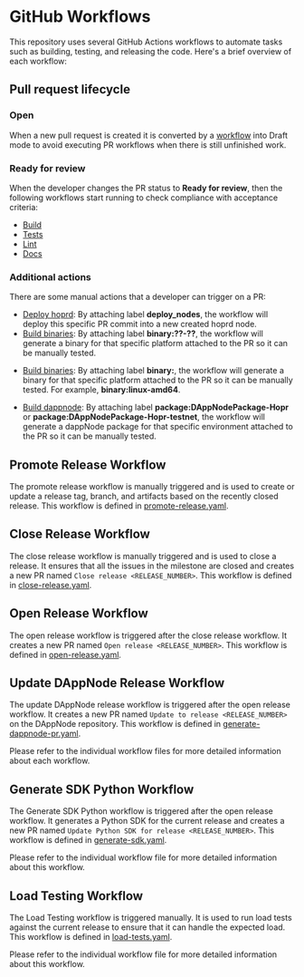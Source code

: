 # GitHub Workflows

This repository uses several GitHub Actions workflows to automate tasks such as building, testing, and releasing the code. Here's a brief overview of each workflow:

## Pull request lifecycle

### Open

When a new pull request is created it is converted by a [workflow](./new-pr.yaml) into Draft mode to avoid executing PR workflows when there is still unfinished work.

### Ready for review

When the developer changes the PR status to **Ready for review**, then the following workflows start running to check compliance with acceptance criteria:

- [Build](./build.yaml)
- [Tests](./tests.yaml)
- [Lint](./lint.yaml)
- [Docs](./build-docs.yaml)

### Additional actions

There are some manual actions that a developer can trigger on a PR:

- [Deploy hoprd](./k8s.yaml): By attaching label **deploy_nodes**, the workflow will deploy this specific PR commit into a new created hoprd node.
- [Build binaries](./build-binaries.yaml): By attaching label **binary:??-??**, the workflow will generate a binary for that specific platform attached to the PR so it can be manually tested.
+ [Build binaries](./build-binaries.yaml): By attaching label **binary:<platform>**, the workflow will generate a binary for that specific platform attached to the PR so it can be manually tested. For example, **binary:linux-amd64**.
- [Build dappnode](./build-dappnode.yaml): By attaching label **package:DAppNodePackage-Hopr** or **package:DAppNodePackage-Hopr-testnet**, the workflow will generate a dappNode package for that specific environment attached to the PR so it can be manually tested.

## Promote Release Workflow

The promote release workflow is manually triggered and is used to create or update a release tag, branch, and artifacts based on the recently closed release. This workflow is defined in [promote-release.yaml](./promote-release.yaml).

## Close Release Workflow

The close release workflow is manually triggered and is used to close a release. It ensures that all the issues in the milestone are closed and creates a new PR named `Close release <RELEASE_NUMBER>`. This workflow is defined in [close-release.yaml](./close-release.yaml).

## Open Release Workflow

The open release workflow is triggered after the close release workflow. It creates a new PR named `Open release <RELEASE_NUMBER>`. This workflow is defined in [open-release.yaml](./open-release.yaml).

## Update DAppNode Release Workflow

The update DAppNode release workflow is triggered after the open release workflow. It creates a new PR named `Update to release <RELEASE_NUMBER>` on the DAppNode repository. This workflow is defined in [generate-dappnode-pr.yaml](./generate-dappnode-pr.yaml).

Please refer to the individual workflow files for more detailed information about each workflow.

## Generate SDK Python Workflow

The Generate SDK Python workflow is triggered after the open release workflow. It generates a Python SDK for the current release and creates a new PR named `Update Python SDK for release <RELEASE_NUMBER>`. This workflow is defined in [generate-sdk.yaml](./generate-sdk.yaml).

Please refer to the individual workflow file for more detailed information about this workflow.

## Load Testing Workflow

The Load Testing workflow is triggered manually. It is used to run load tests against the current release to ensure that it can handle the expected load. This workflow is defined in [load-tests.yaml](./load-tests.yaml).

Please refer to the individual workflow file for more detailed information about this workflow.
